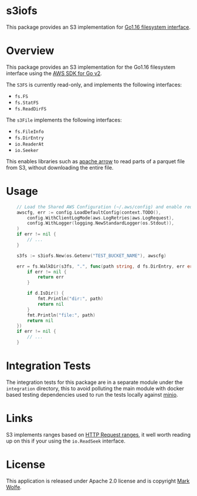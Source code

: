 # s3iofs

This package provides an S3 implementation for [Go1.16 filesystem interface](https://tip.golang.org/doc/go1.16#fs).

# Overview

This package provides an S3 implementation for the Go1.16 filesystem interface using the [AWS SDK for Go v2](https://github.com/aws/aws-sdk-go-v2).

The `S3FS` is currently read-only, and implements the following interfaces:

- `fs.FS`
- `fs.StatFS`
- `fs.ReadDirFS`

The `s3File` implements the following interfaces:

- `fs.FileInfo`
- `fs.DirEntry`
- `io.ReaderAt`
- `io.Seeker`

This enables libraries such as [apache arrow](https://arrow.apache.org/) to read parts of a parquet file from S3, without downloading the entire file.
# Usage 

```go
	// Load the Shared AWS Configuration (~/.aws/config) and enable request logging
	awscfg, err := config.LoadDefaultConfig(context.TODO(),
		config.WithClientLogMode(aws.LogRetries|aws.LogRequest),
		config.WithLogger(logging.NewStandardLogger(os.Stdout)),
	)
	if err != nil {
		// ...
	}

	s3fs := s3iofs.New(os.Getenv("TEST_BUCKET_NAME"), awscfg)

	err = fs.WalkDir(s3fs, ".", func(path string, d fs.DirEntry, err error) error {
		if err != nil {
			return err
		}

		if d.IsDir() {
			fmt.Println("dir:", path)
			return nil
		}
		fmt.Println("file:", path)
		return nil
	})
	if err != nil {
		// ...
	}
```

# Integration Tests

The integration tests for this package are in a separate module under the `integration`	directory, this to avoid polluting the main module with docker based testing dependencies used to run the tests locally against [minio](https://min.io/).

# Links

S3 implements ranges based on [HTTP Request ranges](https://developer.mozilla.org/en-US/docs/Web/HTTP/Range_requests), it well worth reading up on this if your using the `io.ReadSeek` interface.

# License

This application is released under Apache 2.0 license and is copyright [Mark Wolfe](https://www.wolfe.id.au).